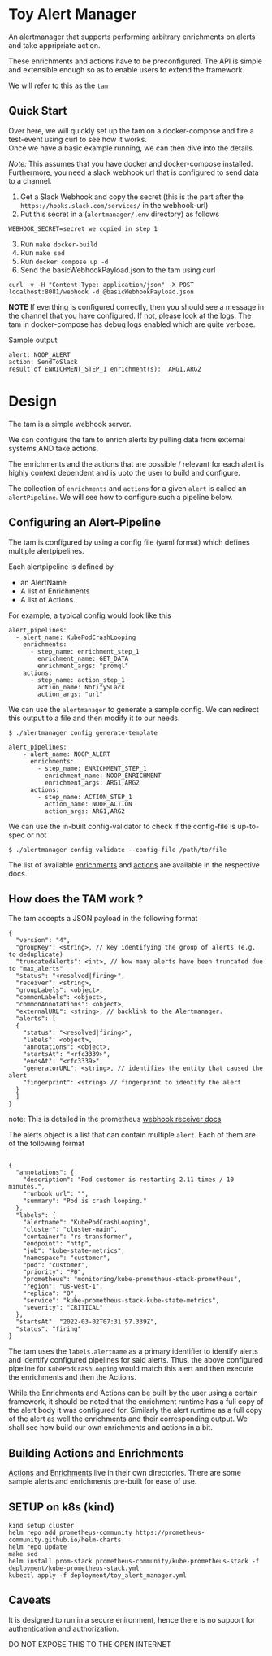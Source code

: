 # Toy Alert Manager

An alertmanager that supports performing arbitrary enrichments on alerts and take appripriate action.

These enrichments and actions have to be preconfigured.
The API is simple and extensible enough so as to enable users to extend the framework.

We will refer to this as the `tam`

## Quick Start

Over here, we will quickly set up the tam on a docker-compose and fire a test-event using curl to see how it works. <br>
Once we have a basic example running, we can then dive into the details.

_Note:_ This assumes that you have docker and docker-compose installed. Furthermore, you need a slack webhook url that is configured to send data to a channel.

1. Get a Slack Webhook and copy the secret (this is the part after the `https://hooks.slack.com/services/` in the webhook-url)
2. Put this secret in a (`alertmanager/.env` directory) as follows

```
WEBHOOK_SECRET=secret we copied in step 1
```

3. Run `make docker-build`
4. Run `make sed`
5. Run `docker compose up -d`
6. Send the basicWebhookPayload.json to the tam using curl

```
curl -v -H "Content-Type: application/json" -X POST localhost:8081/webhook -d @basicWebhookPayload.json
```

**NOTE** If everthing is configured correctly, then you should see a message in the channel that you have configured. If not, please look at the logs. The tam in docker-compose has debug logs enabled which are quite verbose.

Sample output

```
alert: NOOP_ALERT
action: SendToSlack
result of ENRICHMENT_STEP_1 enrichment(s):  ARG1,ARG2
```

# Design

The tam is a simple webhook server.

We can configure the tam to enrich alerts by pulling data from external systems AND take actions.

The enrichments and the actions that are possible / relevant for each alert is highly context dependent and is upto the user to build and configure.

The collection of `enrichments` and `actions` for a given `alert` is called an `alertPipeline`. We will see how to configure such a pipeline below.

## Configuring an Alert-Pipeline

The tam is configured by using a config file (yaml format) which defines multiple alertpipelines.

Each alertpipeline is defined by

- an AlertName
- A list of Enrichments
- A list of Actions.

For example, a typical config would look like this

```
alert_pipelines:
  - alert_name: KubePodCrashLooping
    enrichments:
      - step_name: enrichment_step_1
        enrichment_name: GET_DATA
        enrichment_args: "promql"
    actions:
      - step_name: action_step_1
        action_name: NotifySLack
        action_args: "url"
```

We can use the `alertmanager` to generate a sample config. We can redirect this output to a file and then modify it to our needs.

```
$ ./alertmanager config generate-template
```

```
alert_pipelines:
    - alert_name: NOOP_ALERT
      enrichments:
        - step_name: ENRICHMENT_STEP_1
          enrichment_name: NOOP_ENRICHMENT
          enrichment_args: ARG1,ARG2
      actions:
        - step_name: ACTION_STEP_1
          action_name: NOOP_ACTION
          action_args: ARG1,ARG2
```

We can use the in-built config-validator to check if the config-file is up-to-spec or not

```
$ ./alertmanager config validate --config-file /path/to/file
```

The list of available [enrichments](enrichment/README.md) and [actions](action/README.md) are available in the respective docs.

## How does the TAM work ?

The tam accepts a JSON payload in the following format

```
{
  "version": "4",
  "groupKey": <string>, // key identifying the group of alerts (e.g. to deduplicate)
  "truncatedAlerts": <int>, // how many alerts have been truncated due to "max_alerts"
  "status": "<resolved|firing>",
  "receiver": <string>,
  "groupLabels": <object>,
  "commonLabels": <object>,
  "commonAnnotations": <object>,
  "externalURL": <string>, // backlink to the Alertmanager.
  "alerts": [
  {
    "status": "<resolved|firing>",
    "labels": <object>,
    "annotations": <object>,
    "startsAt": "<rfc3339>",
    "endsAt": "<rfc3339>",
    "generatorURL": <string>, // identifies the entity that caused the alert
    "fingerprint": <string> // fingerprint to identify the alert
  }
  ]
}
```

note: This is detailed in the prometheus [webhook receiver docs](https://prometheus.io/docs/alerting/latest/configuration/#webhook_config)

The alerts object is a list that can contain multiple `alert`. Each of them are of the following format

```

{
  "annotations": {
    "description": "Pod customer is restarting 2.11 times / 10 minutes.",
    "runbook_url": "",
    "summary": "Pod is crash looping."
  },
  "labels": {
    "alertname": "KubePodCrashLooping",
    "cluster": "cluster-main",
    "container": "rs-transformer",
    "endpoint": "http",
    "job": "kube-state-metrics",
    "namespace": "customer",
    "pod": "customer",
    "priority": "P0",
    "prometheus": "monitoring/kube-prometheus-stack-prometheus",
    "region": "us-west-1",
    "replica": "0",
    "service": "kube-prometheus-stack-kube-state-metrics",
    "severity": "CRITICAL"
  },
  "startsAt": "2022-03-02T07:31:57.339Z",
  "status": "firing"
}

```

The tam uses the `labels.alertname` as a primary identifier to identify alerts and identify configured pipelines for said alerts. Thus, the above configured pipeline for `KubePodCrashLooping` would match this alert and then execute the enrichments and then the Actions.

While the Enrichments and Actions can be built by the user using a certain framework, it should be noted that the enrichment runtime has a full copy of the alert body it was configured for. Similarly the alert runtime as a full copy of the alert as well the enrichments and their corresponding output. We shall see how build our own enrichments and actions in a bit.

## Building Actions and Enrichments

[Actions](./action/README.md) and [Enrichments](./enrichment/README.md) live in their own directories. There are some sample alerts and enrichments pre-built for ease of use.

## SETUP on k8s (kind)

```
kind setup cluster
helm repo add prometheus-community https://prometheus-community.github.io/helm-charts
helm repo update
make sed
helm install prom-stack prometheus-community/kube-prometheus-stack -f deployment/kube-prometheus-stack.yml
kubectl apply -f deployment/toy_alert_manager.yml

```

## Caveats

It is designed to run in a secure enironment, hence there is no support for authentication and authorization.

DO NOT EXPOSE THIS TO THE OPEN INTERNET
